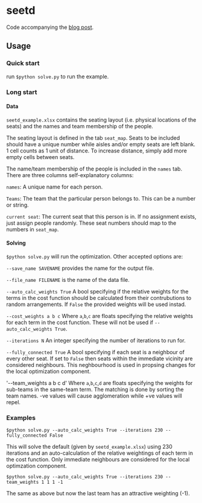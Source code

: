 # seetd

Code accompanying the [blog post](http://multithreaded.stitchfix.com/blog/).

## Usage

### Quick start
run `$python solve.py` to run the example.

### Long start

#### Data
`seetd_example.xlsx` contains the seating layout (i.e. physical locations of the seats) and the names and team membership
of the people.

The seating layout is defined in the tab `seat_map`.  Seats to be included should have a unique number while aisles and/or
empty seats are left blank.  1 cell counts as 1 unit of distance.  To increase distance, simply add more empty cells between
seats.

The name/team membership of the people is included in the `names` tab.  There are three columns self-explanatory columns:

`names`: A unique name for each person.

`Teams`: The team that the particular person belongs to.  This can be a number or string.

`current seat`: The current seat that this person is in.  If no assignment exists, just assign people randomly.  These seat
numbers should map to the numbers in `seat_map`.

#### Solving

`$python solve.py` will run the optimization.  Other accepted options are:

`--save_name SAVENAME` provides the name for the output file.

`--file_name FILENAME` is the name of the data file.

`--auto_calc_weights True` A bool specifying if the relative weights for the terms in the cost function should be calculated from their contrubutions to random arrangements.  If `False` the provided weights will be used instad.

`--cost_weights a b c` Where `a`,`b`,`c` are floats specifying the relative weights for each term in the cost function.  These will not be used if `--auto_calc_weights True`.

`--iterations N` An integer specifying the number of iterations to run for.

`--fully_connected True` A bool specifying if each seat is a neighbour of every other seat.  If set to `False` then seats within the immediate vicinity are considered neighbours.  This neghbourhood is used in propsing changes for the local optimization component.

'--team_weights a b c d' Where `a`,`b`,`c`,`d` are floats specifying the weights for sub-teams in the same-team term.  The matching is done by sorting the team names.  -ve values will cause agglomeration while +ve values will repel.

### Examples
`$python solve.py --auto_calc_weights True --iterations 230 --fully_connected False`

This will solve the default (given by `seetd_example.xlsx`) using 230 iterations and an auto-calculation of the relative weightings of each term in the cost function.  Only immediate neighbours are considered for the local optimzation component.

`$python solve.py --auto_calc_weights True --iterations 230 --team_weights 1 1 1 -1`

The same as above but now the last team has an attractive weighting (-1).


